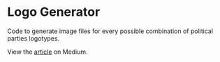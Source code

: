 # Logo Generator

Code to generate image files for every possible combination of political parties logotypes.

View the [article](https://joseluisbarreracanto.medium.com/generador-de-combinaciones-de-logotipos-electorales-76f9c7fb0586) on Medium.
